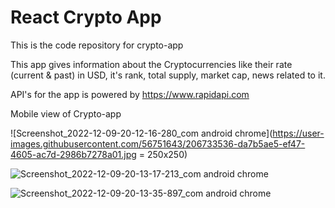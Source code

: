 # React Crypto App

This is the code repository for crypto-app 

This app gives information about the Cryptocurrencies like their rate (current & past) in USD, 
it's rank, total supply, market cap, news related to it. 

API's for the app is powered by https://www.rapidapi.com




Mobile view of Crypto-app 

![Screenshot_2022-12-09-20-12-16-280_com android chrome](https://user-images.githubusercontent.com/56751643/206733536-da7b5ae5-ef47-4605-ac7d-2986b7278a01.jpg = 250x250)

![Screenshot_2022-12-09-20-13-17-213_com android chrome](https://user-images.githubusercontent.com/56751643/206733580-5139951b-0326-4855-a850-f368f2d4d98a.jpg)

![Screenshot_2022-12-09-20-13-35-897_com android chrome](https://user-images.githubusercontent.com/56751643/206733598-807f5654-ef5b-4ea3-9f51-d8edf81b2b65.jpg)




